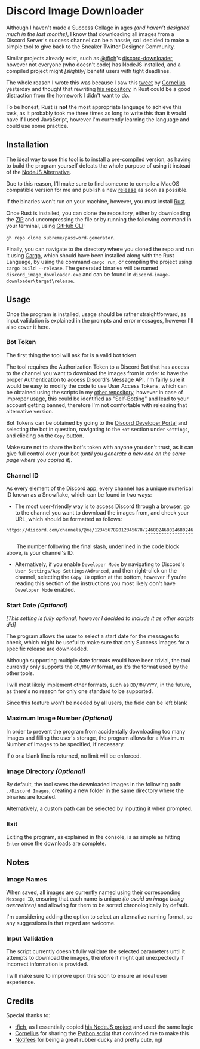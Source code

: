 # Discord Image Downloader
Although I haven't made a Success Collage in ages *(and haven't designed much in the last months)*, I know that downloading all images from a Discord Server's success channel can be a hassle, so I decided to make a simple tool to give back to the Sneaker Twitter Designer Community.

Similar projects already exist, such as [@tfich](https://github.com/tfich)'s [discord-downloader](https://github.com/tfich/discord-downloader), however not everyone (who doesn't code) has NodeJS installed, and a compiled project might *[slightly]* benefit users with tight deadlines.

The whole reason I wrote this was because I saw this [tweet](https://twitter.com/clippedbypass/status/1398608052442574857) by [Cornelius](https://twitter.com/clippedbypass) yesterday and thought that rewriting [his repository](https://github.com/VX8888/Discord-Picture-Downloader) in Rust could be a good distraction from the homework I didn't want to do.

To be honest, Rust is **not** the most appropriate language to achieve this task, as it probably took me three times as long to write this than it would have if I used JavaScript, however I'm currently learning the language and could use some practice.

## Installation
The ideal way to use this tool is to install a [pre-compiled](https://github.com/subreme/discord-image-downloader/releases) version, as having to build the program yourself defeats the whole purpose of using it instead of the [NodeJS Alternative](https://github.com/tfich/discord-downloader).

Due to this reason, I'll make sure to find someone to compile a MacOS compatible version for me and publish a new [release](https://github.com/subreme/discord-image-downloader/releases) as soon as possible.

If the binaries won't run on your machine, however, you must install [Rust](https://www.rust-lang.org/learn/get-started).

Once Rust is installed, you can clone the repository, either by downloading the [ZIP](https://github.com/subreme/discord-image-downloader/archive/refs/heads/main.zip) and uncompressing the file
or  by running the following command in your terminal, using [GitHub CLI](https://cli.github.com/):

`gh repo clone subreme/password-generator`.

Finally, you can navigate to the directory where you cloned the repo and run it using [Cargo](https://doc.rust-lang.org/cargo/), which should have been installed along with the Rust Language, by using the command `cargo run`, or compiling the project using `cargo build --release`. The generated binaries will be named `discord_image_downloader.exe` and can be found in `discord-image-downloader\target\release`.

## Usage
Once the program is installed, usage should be rather straightforward, as input validation is explained in the prompts and error messages, however I'll also cover it here.

### Bot Token
The first thing the tool will ask for is a valid bot token.

The tool requires the Authorization Token to a Discord Bot that has access to the channel you want to download the images from in order to have the proper Authentication to access Discord's Message API. I'm fairly sure it would be easy to modify the code to use User Access Tokens, which can be obtained using the scripts in my [other repository](https://github.com/subreme/discord-self-xss), however in case of improper usage, this could be identified as "Self-Botting" and lead to your account getting banned, therefore I'm not comfortable with releasing that alternative version.

Bot Tokens can be obtained by going to the [Discord Developer Portal](https://discord.com/developers/applications) and selecting the bot in question, navigating to the `Bot` section under `Settings`, and clicking on the `Copy` button.

Make sure not to share the bot's token with anyone you don't trust, as it can give full control over your bot *(until you generate a new one on the same page where you copied it)*.

### Channel ID
As every element of the Discord app, every channel has a unique numerical ID known as a Snowflake, which can be found in two ways:

- The most user-friendly way is to access Discord through a browser, go to the channel you want to download the images from, and check your URL, which should be formatted as follows:

```
https://discord.com/channels/@me/123456789012345678/246802468024680246
                                                    ¯¯¯¯¯¯¯¯¯¯¯¯¯¯¯¯¯¯
```
&nbsp;&nbsp;&nbsp;&nbsp;&nbsp;&nbsp; The number following the final slash, underlined in the code block above, is your channel's ID.
- Alternatively, if you enable `Developer Mode` by navigating to Discord's `User Settings/App Settings/Advanced`, and then right-click on the channel, selecting the `Copy ID` option at the bottom, however if you're reading this section of the instructions you most likely don't have `Developer Mode` enabled.

### Start Date *(Optional)*
*[This setting is fully optional, however I decided to include it as other scripts did]*

The program allows the user to select a start date for the messages to check, which might be useful to make sure that only Success Images for a specific release are downloaded.

Although supporting multiple date formats would have been trivial, the tool currently only supports the `DD/MM/YY` format, as it's the format used by the other tools.

I will most likely implement other formats, such as `DD/MM/YYYY`, in the future, as there's no reason for only one standard to be supported.

Since this feature won't be needed by all users, the field can be left blank

### Maximum Image Number *(Optional)*
In order to prevent the program from accidentally downloading too many images and filling the user's storage, the program allows for a Maximum Number of Images to be specified, if necessary.

If `0` or a blank line is returned, no limit will be enforced.

### Image Directory *(Optional)*
By default, the tool saves the downloaded images in the following path: `./Discord Images`, creating a new folder in the same directory where the binaries are located.

Alternatively, a custom path can be selected by inputting it when prompted.

### Exit
Exiting the program, as explained in the console, is as simple as hitting `Enter` once the downloads are complete.

## Notes
### Image Names
When saved, all images are currently named using their corresponding `Message ID`, ensuring that each name is unique *(to avoid an image being overwritten)* and allowing for them to be sorted chronologically by default.

I'm considering adding the option to select an alternative naming format, so any suggestions in that regard are welcome.

### Input Validation
The script currently doesn't fully validate the selected parameters until it attempts to download the images, therefore it might quit unexpectedly if incorrect information is provided.

I will make sure to improve upon this soon to ensure an ideal user experience.

## Credits
Special thanks to:

- [tfich](https://github.com/tfich), as I essentially copied [his NodeJS project](https://github.com/tfich/discord-downloader) and used the same logic
- [Cornelius](https://github.com/VX8888) for sharing the [Python script](https://github.com/VX8888/Discord-Picture-Downloader) that convinced me to make this
- [Notifees](https://twitter.com/notifees) for being a great rubber ducky and pretty cute, ngl
